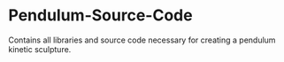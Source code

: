 # Pendulum-Source-Code
Contains all libraries and source code necessary for creating a pendulum kinetic sculpture.

